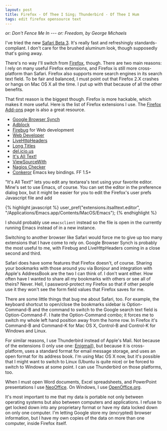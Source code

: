 ```yaml
---
layout: post
title: Firefox - Of Thee I Sing; Thunderbird - Of Thee I Hum
tags: edit firefox opensource text
---
```


_or: Don't Fence Me In --- or: Freedom, by George Michaels_

I've tried the new [Safari Beta 3](http://www.apple.com/safari/). It's
really fast and refreshingly standards-compliant. I don't care for the
brushed aluminum look, though supposedly that's going away.

There's no way I'll switch from [Firefox](http://www.mozilla.com/firefox/),
though. There are two main reasons: I rely on many useful Firefox
extensions, and Firefox is still more cross-platform than Safari. Firefox
also supports more search engines in its search text field. To be fair and
balanced, I must point out that Firefox 2.X crashes or hangs on Mac OS X all
the time. I put up with that because of all the other benefits.

That first reason is the biggest though. Firefox is more hackable, which
makes it more useful. Here is the list of Firefox extensions I use. The
[Firefox Add-ons](https://addons.mozilla.org/firefox/) page is also a great
resource.

- [Google Browser Synch](http://www.google.com/tools/firefox/browsersync/index.html)
- [Adblock](http://adblock.mozdev.org/)
- [Firebug](http://www.getfirebug.com/) for Web development
- [Web Developer](http://chrispederick.com/work/web-developer/)
- [LiveHttpHeaders](http://livehttpheaders.mozdev.org/)
- [Long Titles](http://home.etu.unige.ch/~robin0/LongTitles_en.html)
- [del.icio.us](http://del.icio.us/help/firefox/extension)
- [It's All Text!](https://addons.mozilla.org/firefox/4125/)
- [ViewSourceWith](http://dafizilla.sourceforge.net/viewsourcewith/)
- [Nagios Checker](http://code.google.com/p/nagioschecker/)
- [Conkeror](http://conkeror.mozdev.org/) Emacs key bindings. FF 1.5+

"It's All Text!" lets you edit any textarea's text using your favorite
editor. Mine's set to use Emacs, of course. You can set the editor in the
preference dialog box, but it might be easier for you to edit the Firefox's
user prefs Javascript file and add

{% highlight javascript %}
  user_pref("extensions.itsalltext.editor",
            "/Applications/Emacs.app/Contents/MacOS/Emacs");
{% endhighlight %}

I should probably use `emacsclient` instead so the file is open in the
currently running Emacs instead of in a new instance.

Switching to another browser like Safari would force me to give up too many
extensions that I have come to rely on. Google Browser Synch is probably the
most useful to me, with Firebug and LiveHttpHeaders coming in a close second
and third.

Safari does have some features that Firefox doesn't, of course. Sharing your
bookmarks with those around you via Bonjour and integration with Apple's
AddressBook are the two I can think of. I don't want either. How often have
I wanted to share all my bookmarks with others or see all of theirs? Never.
Hell, I password-protect my Firefox so that if other people use it they
won't see the form field values that Firefox saves for me.

There are some little things that bug me about Safari, too. For example, the
keyboard shortcut to open/close the bookmarks sidebar is Option-Command-B
and the command to switch to the Google search text field is
Option-Command-F. I hate the Option-Command combo; it forces me to switch my
whole left hand position away from the home row. In Firefox it's Command-B
and Command-K for Mac OS X, Control-B and Control-K for Windows and Linux.

For similar reasons, I use Thunderbird instead of Apple's Mail. Not because
of the extensions (I only use one: [Enigmail](http://enigmail.mozdev.org/)),
but because it is cross-platform, uses a standard format for email message
storage, and uses an open format for its address book. I'm using Mac OS X
now, but it's possible that I might want to switch to Linux (Ubuntu is quite
nice) or be forced to switch to Windows at some point. I can use Thunderbird
on those platforms, too.

When I must open Word documents, Excel spreadsheets, and PowerPoint
presentations I use
[NeoOffice](http://www.neooffice.org/neojava/en/index.php). On Windows, I
use [OpenOffice.org](http://www.openoffice.org/).

It's most important to me that my data is portable not only between
operating systems but also between computers and applications. I refuse to
get locked down into any proprietary format or have my data locked down on
only one computer. I'm letting Google store my (encrypted) browser
information, but I have my own copies of the data on more than one computer,
inside Firefox itself.
